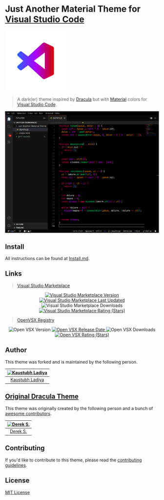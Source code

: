# Just Another Material Theme for [Visual Studio Code](http://code.visualstudio.com)

![Logo](https://raw.githubusercontent.com/k4ustu3h/jamt-vscode/main/icon.png)

> A dark(er) theme inspired by [Dracula](draculatheme.com) but with [Material](https://material.io/design/color/the-color-system.html#tools-for-picking-colors) colors for [Visual Studio Code](http://code.visualstudio.com).

![Screenshot](https://raw.githubusercontent.com/k4ustu3h/jamt-vscode/main/screenshot.png)

## Install

All instructions can be found at [Install.md](https://github.com/k4ustu3h/jamt-vscode/blob/main/INSTALL.md).

## Links

> [Visual Studio Marketplace](https://marketplace.visualstudio.com/items?itemName=k4ustu3h.theme-jamt)

<div align="center">
    <a
        href="https://marketplace.visualstudio.com/items?itemName=k4ustu3h.theme-jamt&ssr=false#version-history"
    >
        <img
            alt="Visual Studio Marketplace Version"
            src="https://img.shields.io/visual-studio-marketplace/v/k4ustu3h.theme-jamt?style=for-the-badge"
        />
    </a>
    <a
        href="https://marketplace.visualstudio.com/items/k4ustu3h.theme-jamt/changelog"
    >
        <img
            alt="Visual Studio Marketplace Last Updated"
            src="https://img.shields.io/visual-studio-marketplace/last-updated/k4ustu3h.theme-jamt?style=for-the-badge"
        />
    </a>
    <img
        alt="Visual Studio Marketplace Downloads"
        src="https://img.shields.io/visual-studio-marketplace/d/k4ustu3h.theme-jamt?style=for-the-badge"
    />
    <a
        href="https://marketplace.visualstudio.com/items?itemName=k4ustu3h.theme-jamt&ssr=false#review-details"
    >
        <img
            alt="Visual Studio Marketplace Rating (Stars)"
            src="https://img.shields.io/visual-studio-marketplace/stars/k4ustu3h.theme-jamt?style=for-the-badge"
        />
    </a>
</div>

> [OpenVSX Registry](https://open-vsx.org/extension/k4ustu3h/theme-jamt)

<div align="center">
    <img
        alt="Open VSX Version"
        src="https://img.shields.io/open-vsx/v/k4ustu3h/theme-jamt?style=for-the-badge"
    />
    <a href="https://open-vsx.org/extension/k4ustu3h/theme-jamt/changes">
        <img
            alt="Open VSX Release Date"
            src="https://img.shields.io/open-vsx/release-date/k4ustu3h/theme-jamt?style=for-the-badge"
        />
    </a>
    <img
        alt="Open VSX Downloads"
        src="https://img.shields.io/open-vsx/dt/k4ustu3h/theme-jamt?style=for-the-badge"
    />
    <a href="https://open-vsx.org/extension/k4ustu3h/theme-jamt/reviews">
        <img
            alt="Open VSX Rating (Stars)"
            src="https://img.shields.io/open-vsx/stars/k4ustu3h/theme-jamt?style=for-the-badge"
        />
    </a>
</div>

## Author

This theme was forked and is maintained by the following person.

| [![Kaustubh Ladiya](https://avatars.githubusercontent.com/u/49553711?v=4&s=96)](https://github.com/k4ustu3h) |
| :----------------------------------------------------------------------------------------------------------: |
|                                [Kaustubh Ladiya](https://github.com/k4ustu3h)                                |

## [Original Dracula Theme](https://github.com/dracula/visual-studio-code)

This theme was originally created by the following person and a bunch of [awesome contributors](https://github.com/dracula/visual-studio-code/graphs/contributors).

| [![Derek S.](https://avatars3.githubusercontent.com/u/5240018?v=3&s=72)](https://github.com/dsifford) |
| :---------------------------------------------------------------------------------------------------: |
|                                [Derek S.](https://github.com/dsifford)                                |

## Contributing

If you'd like to contribute to this theme, please read the [contributing guidelines](./.github/CONTRIBUTING.md).

## License

[MIT License](./LICENSE)
